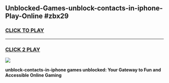 
## Unblocked-Games-unblock-contacts-in-iphone-Play-Online #zbx29
<h3>
<a href="https://news.freeplayer.one?title=unblock-contacts-in-iphone&ref=3">CLICK TO PLAY</a></h3>
<hr>

<h3>
<a href="https://news.freeplayer.one?title=unblock-contacts-in-iphone&ref=3">CLICK 2 PLAY</a>
  
</h3>

<a href="https://news.freeplayer.one?title=unblock-contacts-in-iphone&ref=3"><img src="https://clearcache.store/games.png"></a>


**unblock-contacts-in-iphone games unblocked: Your Gateway to Fun and Accessible Online Gaming**
